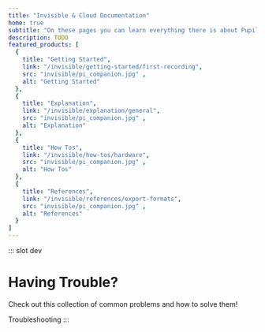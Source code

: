 ```yaml
---
title: "Invisible & Cloud Documentation"
home: true
subtitle: "On these pages you can learn everything there is about Pupil Invisible and Pupil Cloud."
description: TODO
featured_products: [
  {
    title: "Getting Started",
    link: "/invisible/getting-started/first-recording",
    src: "invisible/pi_companion.jpg" ,
    alt: "Getting Started"
  },
  {
    title: "Explanation",
    link: "/invisible/explanation/general",
    src: "invisible/pi_companion.jpg" ,
    alt: "Explanation"
  },
  {
    title: "How Tos",
    link: "/invisible/how-tos/hardware",
    src: "invisible/pi_companion.jpg" ,
    alt: "How Tos"
  },
  {
    title: "References",
    link: "/invisible/references/export-formats",
    src: "invisible/pi_companion.jpg" ,
    alt: "References"
  }
]
---
```


::: slot dev
# Having Trouble?

Check out this collection of common problems and how to solve them!

<v-btn round dark to="/invisible/getting-started/first-recording" class="bg-link-blue ml-0"> Troubleshooting </v-btn>
:::

